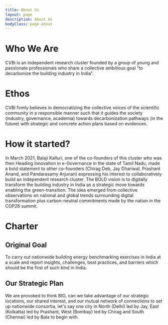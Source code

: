 ```yaml
---
title: About Us
layout: page
description: About Us
bodyClass: page-about
---
```


# Who We Are

CVBi is an independent research cluster founded by a group of young and passionate professionals who share a collective ambitious goal “to decarbonize the building industry in India”.

# Ethos

CVBi firmly believes in democratizing the collective voices of the scientific community in a responsible manner such that it guides the society (industry, governance, academia) towards decarbonization pathways (in the future) with strategic and concrete action plans based on evidences.

# How it started?
In March 2021, Balaji Kalluri, one of the co-founders of this cluster who was then Heading Innovation in e-Governance in the state of Tamil Nadu, made a bold statement to other co-founders (Chirag Deb, Jay Dhariwal, Prashant Anand, and Pandarasamy Arjunan) expressing his interest to collaboratively build an independent research cluster. The BOLD vision is to digitally transform the building industry in India as a strategic move towards enabling the green-transition. The idea emerged from collective observations on national and global trends surrounding digital transformation plus carbon-neutral commitments made by the nation in the COP26 summit.

# Charter

## Original Goal
To carry out nationwide building energy benchmarking exercises in India at a scale and report insights, challenges, best practices, and barriers which should be the first of such kind in India.


## Our Strategic Plan
We are provoked to think BIG, can we take advantage of our strategic locations, our shared interest, and our mutual network of connections to set up nationwide consortia, let's say one city in North (Delhi) led by Jay, East (Kolkatta) led by Prashant, West (Bombay) led by Chirag and South (Chennai) led by Bala to begin with. 
